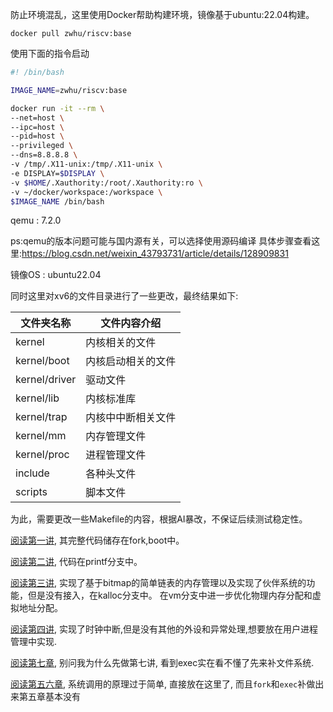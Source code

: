 防止环境混乱，这里使用Docker帮助构建环境，镜像基于ubuntu:22.04构建。
```shell
docker pull zwhu/riscv:base
```

使用下面的指令启动
```bash
#! /bin/bash

IMAGE_NAME=zwhu/riscv:base

docker run -it --rm \
--net=host \
--ipc=host \
--pid=host \
--privileged \
--dns=8.8.8.8 \
-v /tmp/.X11-unix:/tmp/.X11-unix \
-e DISPLAY=$DISPLAY \
-v $HOME/.Xauthority:/root/.Xauthority:ro \
-v ~/docker/workspace:/workspace \
$IMAGE_NAME /bin/bash
```


qemu : 7.2.0

ps:qemu的版本问题可能与国内源有关，可以选择使用源码编译 具体步骤查看这里:https://blog.csdn.net/weixin_43793731/article/details/128909831

镜像OS : ubuntu22.04

同时这里对xv6的文件目录进行了一些更改，最终结果如下:

| 文件夹名称    | 文件内容介绍       |
| ------------- | ------------------ |
| kernel        | 内核相关的文件     |
| kernel/boot   | 内核启动相关的文件 |
| kernel/driver | 驱动文件           |
| kernel/lib    | 内核标准库         |
| kernel/trap   | 内核中中断相关文件 |
| kernel/mm     | 内存管理文件       |
| kernel/proc   | 进程管理文件       |
| include       | 各种头文件         |
| scripts       | 脚本文件           |

为此，需要更改一些Makefile的内容，根据AI暴改，不保证后续测试稳定性。




[阅读第一讲](docs/chapter1.md), 其完整代码储存在fork,boot中。

[阅读第二讲](docs/chapter2.md), 代码在printf分支中。

[阅读第三讲](docs/chapter3.md), 实现了基于bitmap的简单链表的内存管理以及实现了伙伴系统的功能，但是没有接入，在kalloc分支中。 在vm分支中进一步优化物理内存分配和虚拟地址分配。

[阅读第四讲](docs/chapter4.md), 实现了时钟中断,但是没有其他的外设和异常处理,想要放在用户进程管理中实现.

[阅读第七章](docs/chapter4.5.md), 别问我为什么先做第七讲, 看到exec实在看不懂了先来补文件系统.

[阅读第五六章](docs/chapter5&6.md), 系统调用的原理过于简单, 直接放在这里了, 而且`fork`和`exec`补做出来第五章基本没有




